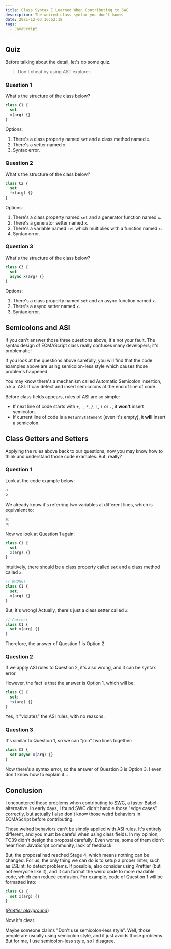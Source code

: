 ```yaml
---
title: Class Syntax I Learned When Contributing to SWC
description: The weired class syntax you don't know.
date: 2021-12-03 16:52:18
tags:
  - JavaScript
---
```


## Quiz

Before talking about the detail, let's do some quiz.

> Don't cheat by using AST explorer.

### Question 1

What's the structure of the class below?

```javascript
class C1 {
  set
  x(arg) {}
}
```

Options:

1. There's a class property named `set` and a class method named `x`.
2. There's a setter named `x`.
3. Syntax error.

### Question 2

What's the structure of the class below?

```javascript
class C2 {
  set
  *x(arg) {}
}
```

Options:

1. There's a class property named `set` and a generator function named `x`.
2. There's a generator setter named `x`.
3. There's a variable named `set` which multiplies with a function named `x`.
4. Syntax error.

### Question 3

What's the structure of the class below?

```javascript
class C3 {
  set
  async x(arg) {}
}
```

Options:

1. There's a class property named `set` and an async function named `x`.
2. There's a async setter named `x`.
3. Syntax error.

## Semicolons and ASI

If you can't answer those three questions above, it's not your fault.
The syntax design of ECMAScript class really confuses many developers; it's problematic!

If you look at the questions above carefully, you will find that the code examples
above are using semicolon-less style which causes those problems happened.

You may know there's a mechanism called Automatic Semicolon Insertion, a.k.a. ASI.
It can detect and insert semicolons at the end of line of code.

Before class fields appears, rules of ASI are so simple:

- If next line of code starts with `+`, `-`, `*`, `/`, `[`, `(` or `.`, it **won't** insert semicolon.
- If current line of code is a `ReturnStatement` (even it's empty), it **will** insert a semicolon.

## Class Getters and Setters

Applying the rules above back to our questions, now you may know how to think
and understand those code examples. But, really?

### Question 1

Look at the code example below:

```javascript
a
b
```

We already know it's referring two variables at different lines,
which is equivalent to:

```javascript
a;
b;
```

Now we look at Question 1 again:

```javascript
class C1 {
  set
  x(arg) {}
}
```

Intuitively, there should be a class property called `set` and a class method called `x`:

```javascript
// WRONG!
class C1 {
  set;
  x(arg) {}
}
```

But, it's wrong! Actually, there's just a class setter called `x`:

```javascript
// Correct
class C1 {
  set x(arg) {}
}
```

Therefore, the answer of Question 1 is Option 2.

### Question 2

If we apply ASI rules to Question 2, it's also wrong, and it can be syntax error.

However, the fact is that the answer is Option 1, which will be:

```javascript
class C2 {
  set;
  *x(arg) {}
}
```

Yes, it "violates" the ASI rules, with no reasons.

### Question 3

It's similar to Question 1, so we can "join" two lines together:

```javascript
class C3 {
  set async x(arg) {}
}
```

Now there's a syntax error, so the answer of Question 3 is Option 3.
I even don't know how to explain it...

## Conclusion

I encountered those problems when contributing to [SWC](https://swc.rs/), a faster Babel-alternative.
In early days, I found SWC didn't handle those "edge cases" correctly,
but actually I also don't know those weird behaviors in ECMAScript before contributing.

Those weired behaviors can't be simply applied with ASI rules.
It's entirely different, and you must be careful when using class fields.
In my opinion, TC39 didn't design the proposal carefully.
Even worse, some of them didn't hear from JavaScript community, lack of feedback.

But, the proposal had reached Stage 4, which means nothing can be changed.
For us, the only thing we can do is to setup a proper linter, such as ESLint, to detect problems.
If possible, also consider using Prettier (but not everyone like it),
and it can format the weird code to more readable code, which can reduce confusion.
For example, code of Question 1 will be formatted into:

```javascript
class C1 {
  set x(arg) {}
}
```

([*Prettier playground*](https://prettier.io/playground/#N4Igxg9gdgLgprEAucAbAhgZ0wAgMICMOwAOlDjpnDGRQB4AU6ATgOYCUxAvmVyADQgIABxgBLaJmSgWzCAHcACiwRSU6VPPQBPKYIBGzdGADW1AMroAtnAAyYqHGQAzDVQNHTF4cYetkMMwArnCCcFb6cAAmUdG26FCsQeiscABiEMxW6DDiicgg6EEwEAIgABYwVqgA6uVi8Jg+YHDmqg1iAG4N2gVg2GUOVMwwikas2S5uoSAAVph05n6ocACKQRDwU6juID7MwwX66JGoZcLMDjA1YlEw5cgAHAAMghcQVDVGwgUXcMOdJyCACOG3gYxEakKmAAtI5otEysw4KCxMixilJkhXDsZlQrGIAsE8cs1mCnNjpoIYCcbncHkgAEzUoxiVB+PAQKxYkD-ACsZSCVAAKic1Djdp0QgBJKCxWDmMCXUQAQTl5hg2hW2yoXC4QA))

Now it's clear.

Maybe someone claims "Don't use semicolon-less style".
Well, those people are usually using semicolon style, and it just avoids those problems.
But for me, I use semicolon-less style, so I disagree.
